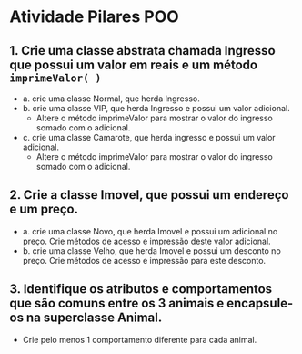 # Atividade Pilares POO
## 1. Crie uma classe abstrata chamada Ingresso que possui um valor em reais e um método `imprimeValor( )` 
  - a. crie uma classe Normal, que herda Ingresso.
  - b. crie uma classe VIP, que herda Ingresso e possui um valor adicional.
    - Altere o método imprimeValor para mostrar o valor do ingresso somado com o adicional.
  - c. crie uma classe Camarote, que herda ingresso e possui um valor adicional.
    - Altere o método imprimeValor para mostrar o valor do ingresso somado com o adicional.

## 2. Crie a classe Imovel, que possui um endereço e um preço.
- a. crie uma classe Novo, que herda Imovel e possui um adicional no preço. Crie métodos de acesso e impressão deste valor adicional.
- b. crie uma classe Velho, que herda Imovel e possui um desconto no preço. Crie métodos de acesso e impressão para este desconto.

## 3. Identifique os atributos e comportamentos que são comuns entre os 3 animais e encapsule-os na superclasse Animal. 
- Crie pelo menos 1 comportamento diferente para cada animal.
